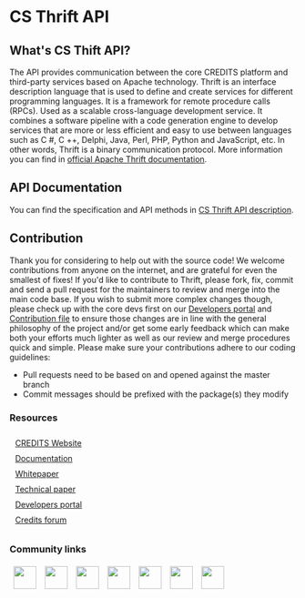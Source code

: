 <h1>CS Thrift API</h1>
<h2>What's CS Thift API?</h2>

The API provides communication between the core CREDITS platform and third-party services based on Apache technology. Thrift is an interface description language that is used to define and create services for different programming languages. It is a framework for remote procedure calls (RPCs). Used as a scalable cross-language development service. It combines a software pipeline with a code generation engine to develop services that are more or less efficient and easy to use between languages ​​such as C #, C ++, Delphi, Java, Perl, PHP, Python and JavaScript, etc. In other words, Thrift is a binary communication protocol. More information you can find in <a href="thrift" src="https://github.com/CREDITSCOM/CS-Node/tree/master/thrift">official Apache Thrift documentation</a>.

<h2>API Documentation</h2>
You can find the specification and API methods in <a href="https://github.com/CREDITSCOM/CS-API/blob/master/API%20description.pdf">CS Thrift API description</a>.
<h2>Contribution</h2>
<p>Thank you for considering to help out with the source code! We welcome contributions from anyone on the internet, and are grateful for even the smallest of fixes!
If you'd like to contribute to Thrift, please fork, fix, commit and send a pull request for the maintainers to review and merge into the main code base. If you wish to submit more complex changes though, please check up with the core devs first on our <a href="https://developers.credits.com/">Developers portal</a> and <a href="https://github.com/CREDITSCOM/Documentation/blob/master/Contribution.md"> Contribution file</a> to ensure those changes are in line with the general philosophy of the project and/or get some early feedback which can make both your efforts much lighter as well as our review and merge procedures quick and simple.
Please make sure your contributions adhere to our coding guidelines:</p>
<ul>
<li>Pull requests need to be based on and opened against the master branch</li>
<li>Commit messages should be prefixed with the package(s) they modify</li>
</ul>
<h3>Resources</h3>
<style>
ul.res {
list-style: none;
margin: 0;
padding: 5px;
margin-left: 0px;
}
ul.res li {
padding: 5px;

}
</style>
<ul class="res">
<li><a href="https://credits.com//">CREDITS Website</a></li>

<li><a href="https://github.com/CREDITSCOM/DOCUMENTATION">Documentation</a></li>

<li><a href="https://credits.com/Content/Docs/TechnicalWhitePaperCREDITSEng.pdf">Whitepaper</a></li>

<li><a href="https://credits.com/Content/Docs/TechnicalPaperENG.pdf">Technical paper</a></li>

<li><a href="https://developers.credits.com/">Developers portal</a></li>

<li><a href="http://forum.credits.com/">Credits forum</a></li>
</ul>
<h3>Community links</h3>
<style>
    ul.comm {
    margin: 0;
    padding: 4px;
   }
   ul.comm li {
    display: inline;
    margin-right: 5px;
    padding: 3px;
   }
  </style>
<ul class="comm">
   <li><a href="https://t.me/creditscom"><img src ="https://simpleicons.org/icons/telegram.svg" height=40 widht=40 ></a></li>
   <li><a href="https://twitter.com/creditscom"><img src ="https://simpleicons.org/icons/twitter.svg" height=40 widht=40 ></a></li>
   <li><a href="https://www.reddit.com/r/CreditsOfficial/"><img src ="https://simpleicons.org/icons/reddit.svg" height=40 widht=40></a> </li>
   <li><a href="https://medium.com/@credits"><img src="https://simpleicons.org/icons/medium.svg" height=40 widht=40></a></li>
   <li><a href="https://www.instagram.com/credits_com/"><img src="https://simpleicons.org/icons/facebook.svg" height=40 widht=40></a></li>
   <li><a href="https://www.facebook.com/creditscom"><img src="https://simpleicons.org/icons/instagram.svg" height=40 widht=40></a>
   </li>
   <li><a href="https://www.youtube.com/channel/UC7kjX_jgauCqmf_a4fqLGOQ"><img src="https://simpleicons.org/icons/youtube.svg" height=40 widht=40></a>
   </li>